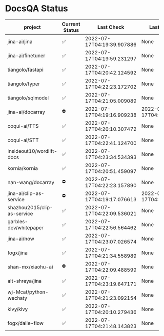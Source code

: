 # DocsQA Status

|          project          |Current Status|        Last Check        |      Last Downtime       |
|---------------------------|--------------|--------------------------|--------------------------|
|jina-ai/jina               |✅            |2022-07-17T04:19:39.907886|None                      |
|jina-ai/finetuner          |✅            |2022-07-17T04:19:59.231297|None                      |
|tiangolo/fastapi           |✅            |2022-07-17T04:20:42.124592|None                      |
|tiangolo/typer             |✅            |2022-07-17T04:22:23.172702|None                      |
|tiangolo/sqlmodel          |✅            |2022-07-17T04:21:05.009089|None                      |
|jina-ai/docarray           |⛔️           |2022-07-17T04:19:16.909238|2022-07-17T04:19:16.909225|
|coqui-ai/TTS               |✅            |2022-07-17T04:20:10.307472|None                      |
|coqui-ai/STT               |✅            |2022-07-17T04:22:41.124700|None                      |
|insideout10/wordlift-docs  |✅            |2022-07-17T04:23:34.534393|None                      |
|kornia/kornia              |✅            |2022-07-17T04:20:51.459097|None                      |
|nan-wang/docarray          |⛔️           |2022-07-17T04:22:23.157890|None                      |
|jina-ai/clip-as-service    |⛔️           |2022-07-17T04:19:17.076613|2022-07-17T04:19:17.076601|
|shazhou2015/clip-as-service|✅            |2022-07-17T04:22:09.536021|None                      |
|garbles-dev/whitepaper     |✅            |2022-07-17T04:22:56.564462|None                      |
|jina-ai/now                |✅            |2022-07-17T04:23:07.026574|None                      |
|fogx/jina                  |✅            |2022-07-17T04:21:34.558989|None                      |
|shan-mx/xiaohu-ai          |⛔️           |2022-07-17T04:22:09.488599|None                      |
|alt-shreya/jina            |✅            |2022-07-17T04:23:19.647171|None                      |
|wj-Mcat/python-wechaty     |✅            |2022-07-17T04:21:23.092154|None                      |
|kivy/kivy                  |✅            |2022-07-17T04:20:10.279436|None                      |
|fogx/dalle-flow            |✅            |2022-07-17T04:21:48.143823|None                      |
